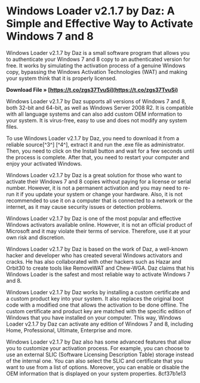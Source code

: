 # Windows Loader v2.1.7 by Daz: A Simple and Effective Way to Activate Windows 7 and 8
 
Windows Loader v2.1.7 by Daz is a small software program that allows you to authenticate your Windows 7 and 8 copy to an authenticated version for free. It works by simulating the activation process of a genuine Windows copy, bypassing the Windows Activation Technologies (WAT) and making your system think that it is properly licensed.
 
**Download File » [https://t.co/zgs37TvuSi](https://t.co/zgs37TvuSi)**


 
Windows Loader v2.1.7 by Daz supports all versions of Windows 7 and 8, both 32-bit and 64-bit, as well as Windows Server 2008 R2. It is compatible with all language systems and can also add custom OEM information to your system. It is virus-free, easy to use and does not modify any system files.
 
To use Windows Loader v2.1.7 by Daz, you need to download it from a reliable source[^3^] [^4^], extract it and run the .exe file as administrator. Then, you need to click on the Install button and wait for a few seconds until the process is complete. After that, you need to restart your computer and enjoy your activated Windows.
 
Windows Loader v2.1.7 by Daz is a great solution for those who want to activate their Windows 7 and 8 copies without paying for a license or serial number. However, it is not a permanent activation and you may need to re-run it if you update your system or change your hardware. Also, it is not recommended to use it on a computer that is connected to a network or the internet, as it may cause security issues or detection problems.
 
Windows Loader v2.1.7 by Daz is one of the most popular and effective Windows activators available online. However, it is not an official product of Microsoft and it may violate their terms of service. Therefore, use it at your own risk and discretion.

Windows Loader v2.1.7 by Daz is based on the work of Daz, a well-known hacker and developer who has created several Windows activators and cracks. He has also collaborated with other hackers such as Hazar and Orbit30 to create tools like RemoveWAT and Chew-WGA. Daz claims that his Windows Loader is the safest and most reliable way to activate Windows 7 and 8.
 
Windows Loader v2.1.7 by Daz works by installing a custom certificate and a custom product key into your system. It also replaces the original boot code with a modified one that allows the activation to be done offline. The custom certificate and product key are matched with the specific edition of Windows that you have installed on your computer. This way, Windows Loader v2.1.7 by Daz can activate any edition of Windows 7 and 8, including Home, Professional, Ultimate, Enterprise and more.
 
Windows Loader v2.1.7 by Daz also has some advanced features that allow you to customize your activation process. For example, you can choose to use an external SLIC (Software Licensing Description Table) storage instead of the internal one. You can also select the SLIC and certificate that you want to use from a list of options. Moreover, you can enable or disable the OEM information that is displayed on your system properties.
 8cf37b1e13
 
